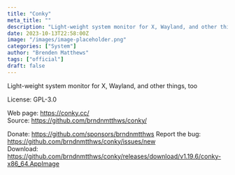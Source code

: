 ```yaml
---
title: "Conky"
meta_title: ""
description: "Light-weight system monitor for X, Wayland, and other things, too"
date: 2023-10-13T22:58:00Z
image: "/images/image-placeholder.png"
categories: ["System"]
author: "Brenden Matthews"
tags: ["official"]
draft: false
---
```


Light-weight system monitor for X, Wayland, and other things, too

License: GPL-3.0

Web page: https://conky.cc/  
Source: https://github.com/brndnmtthws/conky/

Donate: https://github.com/sponsors/brndnmtthws
Report the bug: https://github.com/brndnmtthws/conky/issues/new  
Download: https://github.com/brndnmtthws/conky/releases/download/v1.19.6/conky-x86_64.AppImage
